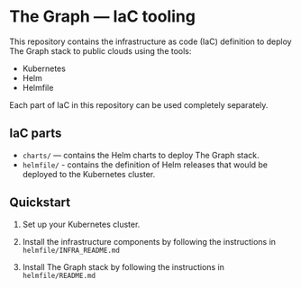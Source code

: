 # The Graph — IaC tooling

This repository contains the infrastructure as code (IaC) definition to deploy The Graph stack to public clouds using the tools:

* Kubernetes
* Helm
* Helmfile

Each part of IaC in this repository can be used completely separately.

## IaC parts

* `charts/` — contains the Helm charts to deploy The Graph stack.
* `helmfile/` - contains the definition of Helm releases that would be deployed to the Kubernetes cluster.

## Quickstart

1. Set up your Kubernetes cluster.

1. Install the infrastructure components by following the instructions in `helmfile/INFRA_README.md`
1. Install The Graph stack by following the instructions in `helmfile/README.md`
